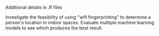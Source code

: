 Additional details in .R files

Investigate the feasibility of using "wifi fingerprinting" to determine a person's location in indoor spaces. Evaluate multiple machine learning models to see which produces the best result.
